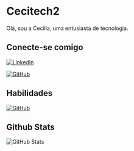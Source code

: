 # Cecitech2
Olá, sou a Cecilia, uma entusiasta de tecnologia. 


## Conecte-se comigo
[![LinkedIn](https://img.shields.io/badge/LinkedIn-0077B5?style=for-the-badge&logo=linkedin&logoColor=white)](https://www.linkedin.com/in/ana-cecilia-cardozo-soares-596568212/)

[![GitHub](https://img.shields.io/badge/GitHub-100000?style=for-the-badge&logo=github&logoColor=white)](https://github.com/cecitech2)


## Habilidades
[![GitHub](https://img.shields.io/badge/GitHub-100000?style=for-the-badge&logo=github&logoColor=white)](https://github.com/cecitech2)



## Github Stats

![GitHub Stats](https://github-readme-stats.vercel.app/api?username=Cecitech2&theme=transparent&bg_color=000&border_color=30A3DC&show_icons=true&icon_color=30A3DC&title_color=E94D5F&text_color=FFF)